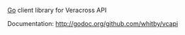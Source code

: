 [Go](http://golang.org/) client library for Veracross API

Documentation: http://godoc.org/github.com/whitby/vcapi

